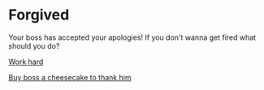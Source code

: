 # Forgived

Your boss has accepted your apologies! If you don't wanna get fired what should you do?

[Work hard](work-hard.md)

[Buy boss a cheesecake to thank him](fired.md)



